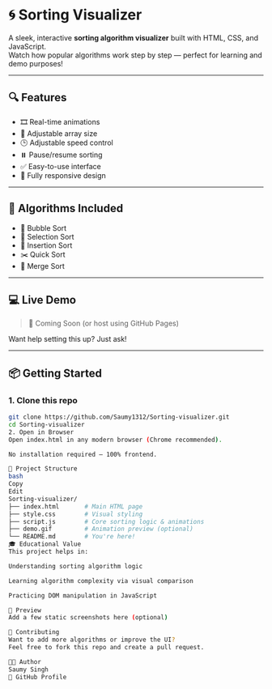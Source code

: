 # 🌀 Sorting Visualizer

A sleek, interactive **sorting algorithm visualizer** built with HTML, CSS, and JavaScript.  
Watch how popular algorithms work step by step — perfect for learning and demo purposes!

<!--![Sorting Visualizer Demo](demo.gif) <!-- Replace with actual demo gif -->

---

## 🔍 Features

- 🎞️ Real-time animations
- 🔢 Adjustable array size
- 🕒 Adjustable speed control
- ⏸️ Pause/resume sorting
- ✅ Easy-to-use interface
- 📱 Fully responsive design

---

## 🚀 Algorithms Included

- 🫧 Bubble Sort  
- 📍 Selection Sort  
- 🧩 Insertion Sort  
- ✂️ Quick Sort  
- 🧬 Merge Sort

---

## 💻 Live Demo

> 🔗 Coming Soon (or host using GitHub Pages)

Want help setting this up? Just ask!

---

## 📦 Getting Started

### 1. Clone this repo
```bash
git clone https://github.com/Saumy1312/Sorting-visualizer.git
cd Sorting-visualizer
2. Open in Browser
Open index.html in any modern browser (Chrome recommended).

No installation required — 100% frontend.

📁 Project Structure
bash
Copy
Edit
Sorting-visualizer/
├── index.html       # Main HTML page
├── style.css        # Visual styling
├── script.js        # Core sorting logic & animations
├── demo.gif         # Animation preview (optional)
└── README.md        # You're here!
🎓 Educational Value
This project helps in:

Understanding sorting algorithm logic

Learning algorithm complexity via visual comparison

Practicing DOM manipulation in JavaScript

📸 Preview
Add a few static screenshots here (optional)

🙌 Contributing
Want to add more algorithms or improve the UI?
Feel free to fork this repo and create a pull request.

👨‍💻 Author
Saumy Singh
🔗 GitHub Profile
